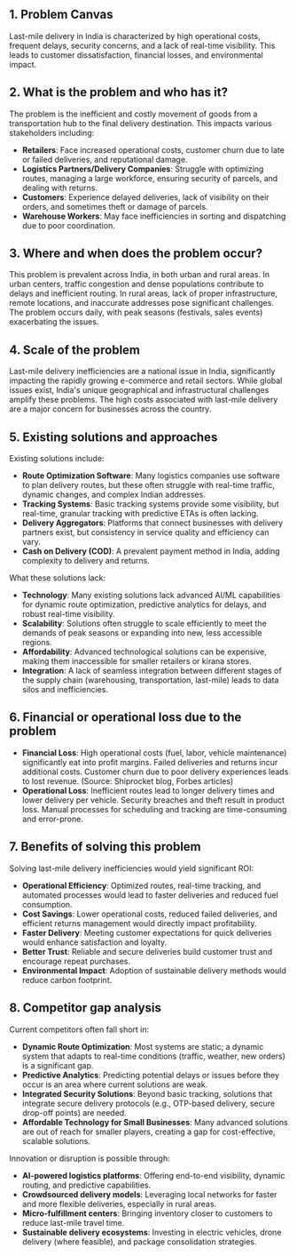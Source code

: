 ## 1. Problem Canvas
Last-mile delivery in India is characterized by high operational costs, frequent delays, security concerns, and a lack of real-time visibility. This leads to customer dissatisfaction, financial losses, and environmental impact.

## 2. What is the problem and who has it?
The problem is the inefficient and costly movement of goods from a transportation hub to the final delivery destination. This impacts various stakeholders including:
- **Retailers**: Face increased operational costs, customer churn due to late or failed deliveries, and reputational damage.
- **Logistics Partners/Delivery Companies**: Struggle with optimizing routes, managing a large workforce, ensuring security of parcels, and dealing with returns.
- **Customers**: Experience delayed deliveries, lack of visibility on their orders, and sometimes theft or damage of parcels.
- **Warehouse Workers**: May face inefficiencies in sorting and dispatching due to poor coordination.

## 3. Where and when does the problem occur?
This problem is prevalent across India, in both urban and rural areas. In urban centers, traffic congestion and dense populations contribute to delays and inefficient routing. In rural areas, lack of proper infrastructure, remote locations, and inaccurate addresses pose significant challenges. The problem occurs daily, with peak seasons (festivals, sales events) exacerbating the issues.

## 4. Scale of the problem
Last-mile delivery inefficiencies are a national issue in India, significantly impacting the rapidly growing e-commerce and retail sectors. While global issues exist, India's unique geographical and infrastructural challenges amplify these problems. The high costs associated with last-mile delivery are a major concern for businesses across the country.

## 5. Existing solutions and approaches
Existing solutions include:
- **Route Optimization Software**: Many logistics companies use software to plan delivery routes, but these often struggle with real-time traffic, dynamic changes, and complex Indian addresses.
- **Tracking Systems**: Basic tracking systems provide some visibility, but real-time, granular tracking with predictive ETAs is often lacking.
- **Delivery Aggregators**: Platforms that connect businesses with delivery partners exist, but consistency in service quality and efficiency can vary.
- **Cash on Delivery (COD)**: A prevalent payment method in India, adding complexity to delivery and returns.

What these solutions lack:
- **Technology**: Many existing solutions lack advanced AI/ML capabilities for dynamic route optimization, predictive analytics for delays, and robust real-time visibility.
- **Scalability**: Solutions often struggle to scale efficiently to meet the demands of peak seasons or expanding into new, less accessible regions.
- **Affordability**: Advanced technological solutions can be expensive, making them inaccessible for smaller retailers or kirana stores.
- **Integration**: A lack of seamless integration between different stages of the supply chain (warehousing, transportation, last-mile) leads to data silos and inefficiencies.

## 6. Financial or operational loss due to the problem
- **Financial Loss**: High operational costs (fuel, labor, vehicle maintenance) significantly eat into profit margins. Failed deliveries and returns incur additional costs. Customer churn due to poor delivery experiences leads to lost revenue. (Source: Shiprocket blog, Forbes articles)
- **Operational Loss**: Inefficient routes lead to longer delivery times and lower delivery per vehicle. Security breaches and theft result in product loss. Manual processes for scheduling and tracking are time-consuming and error-prone.

## 7. Benefits of solving this problem
Solving last-mile delivery inefficiencies would yield significant ROI:
- **Operational Efficiency**: Optimized routes, real-time tracking, and automated processes would lead to faster deliveries and reduced fuel consumption.
- **Cost Savings**: Lower operational costs, reduced failed deliveries, and efficient returns management would directly impact profitability.
- **Faster Delivery**: Meeting customer expectations for quick deliveries would enhance satisfaction and loyalty.
- **Better Trust**: Reliable and secure deliveries build customer trust and encourage repeat purchases.
- **Environmental Impact**: Adoption of sustainable delivery methods would reduce carbon footprint.

## 8. Competitor gap analysis
Current competitors often fall short in:
- **Dynamic Route Optimization**: Most systems are static; a dynamic system that adapts to real-time conditions (traffic, weather, new orders) is a significant gap.
- **Predictive Analytics**: Predicting potential delays or issues before they occur is an area where current solutions are weak.
- **Integrated Security Solutions**: Beyond basic tracking, solutions that integrate secure delivery protocols (e.g., OTP-based delivery, secure drop-off points) are needed.
- **Affordable Technology for Small Businesses**: Many advanced solutions are out of reach for smaller players, creating a gap for cost-effective, scalable solutions.

Innovation or disruption is possible through:
- **AI-powered logistics platforms**: Offering end-to-end visibility, dynamic routing, and predictive capabilities.
- **Crowdsourced delivery models**: Leveraging local networks for faster and more flexible deliveries, especially in rural areas.
- **Micro-fulfillment centers**: Bringing inventory closer to customers to reduce last-mile travel time.
- **Sustainable delivery ecosystems**: Investing in electric vehicles, drone delivery (where feasible), and package consolidation strategies.

